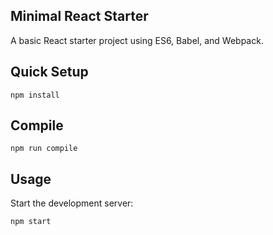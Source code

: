 Minimal React Starter
---

A basic React starter project using ES6, Babel, and Webpack.

Quick Setup
---

```
npm install
```

Compile
---

```
npm run compile
```

Usage
---

Start the development server:

```
npm start
```




